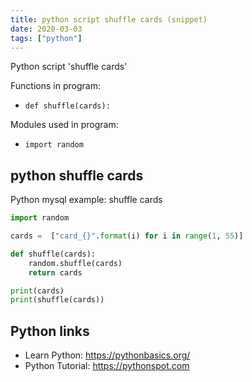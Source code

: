 ```yaml
---
title: python script shuffle cards (snippet)
date: 2020-03-03
tags: ["python"]
---
```

Python script 'shuffle cards'

Functions in program: 
* `def shuffle(cards):`

Modules used in program: 
* `import random`

## python shuffle cards

Python mysql example: shuffle cards

```python
import random

cards =  ["card_{}".format(i) for i in range(1, 55)]

def shuffle(cards):
    random.shuffle(cards)
    return cards

print(cards)
print(shuffle(cards))

```

## Python links

- Learn Python: https://pythonbasics.org/
- Python Tutorial: https://pythonspot.com
